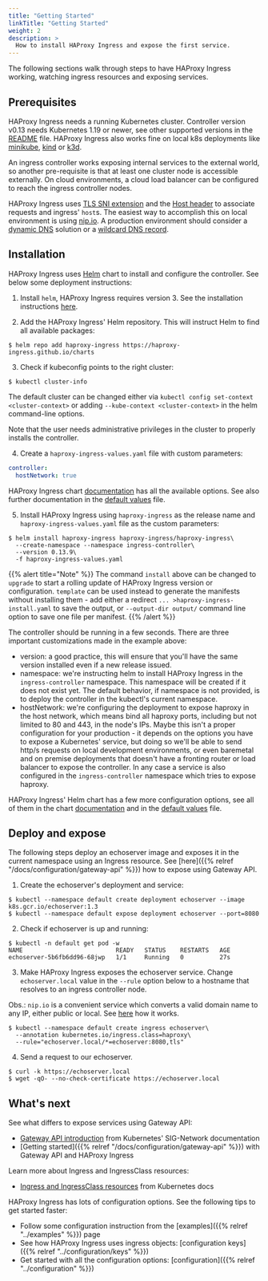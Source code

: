 ```yaml
---
title: "Getting Started"
linkTitle: "Getting Started"
weight: 2
description: >
  How to install HAProxy Ingress and expose the first service.
---
```


The following sections walk through steps to have HAProxy Ingress working, watching ingress resources and exposing services.

## Prerequisites

HAProxy Ingress needs a running Kubernetes cluster. Controller version v0.13 needs Kubernetes 1.19 or newer, see other supported versions in the [README](https://github.com/jcmoraisjr/haproxy-ingress/#use-haproxy-ingress) file. HAProxy Ingress also works fine on local k8s deployments like [minikube](https://minikube.sigs.k8s.io), [kind](https://kind.sigs.k8s.io) or [k3d](https://k3d.io).

An ingress controller works exposing internal services to the external world, so another pre-requisite is that at least one cluster node is accessible externally. On cloud environments, a cloud load balancer can be configured to reach the ingress controller nodes.

HAProxy Ingress uses [TLS SNI extension](https://en.wikipedia.org/wiki/Server_Name_Indication) and the [Host header](https://developer.mozilla.org/en-US/docs/Web/HTTP/Headers/Host) to associate requests and ingress' `host`s. The easiest way to accomplish this on local environment is using [nip.io](https://nip.io). A production environment should consider a [dynamic DNS](https://en.wikipedia.org/wiki/Dynamic_DNS) solution or a [wildcard DNS record](https://en.wikipedia.org/wiki/Wildcard_DNS_record).

## Installation

HAProxy Ingress uses [Helm](https://helm.sh) chart to install and configure the controller. See below some deployment instructions:

1) Install `helm`, HAProxy Ingress requires version 3. See the installation instructions [here](https://helm.sh/docs/intro/install/).

2) Add the HAProxy Ingress' Helm repository. This will instruct Helm to find all available packages:

```shell
$ helm repo add haproxy-ingress https://haproxy-ingress.github.io/charts
```

3) Check if kubeconfig points to the right cluster:

```shell
$ kubectl cluster-info
```

The default cluster can be changed either via `kubectl config set-context <cluster-context>` or adding `--kube-context <cluster-context>` in the helm command-line options.

Note that the user needs administrative privileges in the cluster to properly installs the controller.

4) Create a `haproxy-ingress-values.yaml` file with custom parameters:

```yaml
controller:
  hostNetwork: true
```

HAProxy Ingress chart [documentation](https://github.com/haproxy-ingress/charts/blob/release-0.13/haproxy-ingress/README.md#configuration) has all the available options. See also further documentation in the [default values](https://github.com/haproxy-ingress/charts/blob/release-0.13/haproxy-ingress/values.yaml) file.

5) Install HAProxy Ingress using `haproxy-ingress` as the release name and `haproxy-ingress-values.yaml` file as the custom parameters:

```shell
$ helm install haproxy-ingress haproxy-ingress/haproxy-ingress\
  --create-namespace --namespace ingress-controller\
  --version 0.13.9\
  -f haproxy-ingress-values.yaml
```

{{% alert title="Note" %}}
The command `install` above can be changed to `upgrade` to start a rolling update of HAProxy Ingress version or configuration. `template` can be used instead to generate the manifests without installing them - add either a redirect `... >haproxy-ingress-install.yaml` to save the output, or `--output-dir output/` command line option to save one file per manifest.
{{% /alert %}}

The controller should be running in a few seconds. There are three important customizations made in the example above:

* version: a good practice, this will ensure that you'll have the same version installed even if a new release issued.
* namespace: we're instructing helm to install HAProxy Ingress in the `ingress-controller` namespace. This namespace will be created if it does not exist yet. The default behavior, if namespace is not provided, is to deploy the controller in the kubectl's current namespace.
* hostNetwork: we're configuring the deployment to expose haproxy in the host network, which means bind all haproxy ports, including but not limited to 80 and 443, in the node's IPs. Maybe this isn't a proper configuration for your production - it depends on the options you have to expose a Kubernetes' service, but doing so we'll be able to send http/s requests on local development environments, or even baremetal and on premise deployments that doesn't have a fronting router or load balancer to expose the controller. In any case a service is also configured in the `ingress-controller` namespace which tries to expose haproxy.

HAProxy Ingress' Helm chart has a few more configuration options, see all of them in the chart [documentation](https://github.com/haproxy-ingress/charts/blob/release-0.13/haproxy-ingress/README.md) and in the [default values](https://github.com/haproxy-ingress/charts/blob/release-0.13/haproxy-ingress/values.yaml) file.

## Deploy and expose

The following steps deploy an echoserver image and exposes it in the current namespace using an Ingress resource. See [here]({{% relref "/docs/configuration/gateway-api" %}}) how to expose using Gateway API.

1) Create the echoserver's deployment and service:

```shell
$ kubectl --namespace default create deployment echoserver --image k8s.gcr.io/echoserver:1.3
$ kubectl --namespace default expose deployment echoserver --port=8080
```

2) Check if echoserver is up and running:

```shell
$ kubectl -n default get pod -w
NAME                          READY   STATUS    RESTARTS   AGE
echoserver-5b6fb6dd96-68jwp   1/1     Running   0          27s
```

3) Make HAProxy Ingress exposes the echoserver service. Change `echoserver.local` value in the `--rule` option below to a hostname that resolves to an ingress controller node.

Obs.: `nip.io` is a convenient service which converts a valid domain name to any IP, either public or local. See [here](https://nip.io) how it works.

```shell
$ kubectl --namespace default create ingress echoserver\
  --annotation kubernetes.io/ingress.class=haproxy\
  --rule="echoserver.local/*=echoserver:8080,tls"
```

4) Send a request to our echoserver.

```shell
$ curl -k https://echoserver.local
$ wget -qO- --no-check-certificate https://echoserver.local
```

## What's next

See what differs to expose services using Gateway API:

* [Gateway API introduction](https://gateway-api.sigs.k8s.io/) from Kubernetes' SIG-Network documentation
* [Getting started]({{% relref "/docs/configuration/gateway-api" %}}) with Gateway API and HAProxy Ingress

Learn more about Ingress and IngressClass resources:

* [Ingress and IngressClass resources](https://kubernetes.io/docs/concepts/services-networking/ingress/) from Kubernetes docs

HAProxy Ingress has lots of configuration options. See the following tips to get started faster:

* Follow some configuration instruction from the [examples]({{% relref "../examples" %}}) page
* See how HAProxy Ingress uses ingress objects: [configuration keys]({{% relref "../configuration/keys" %}})
* Get started with all the configuration options: [configuration]({{% relref "../configuration" %}})
